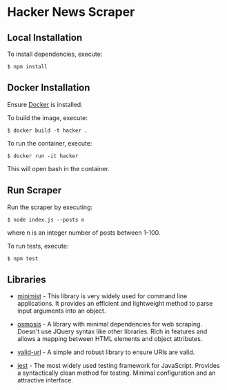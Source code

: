 # Hacker News Scraper

## Local Installation

To install dependencies, execute:

```
$ npm install
```

## Docker Installation

Ensure [Docker](https://docs.docker.com/engine/installation/) is installed.

To build the image, execute:

```
$ docker build -t hacker .
```

To run the container, execute:

```
$ docker run -it hacker
```

This will open bash in the container. 

## Run Scraper

Run the scraper by executing:

```
$ node index.js --posts n
```

where n is an integer number of posts between 1-100.

To run tests, execute:

```
$ npm test
```

## Libraries

* [minimist](https://github.com/substack/minimist) -
This library is very widely used for command line applications. It provides an efficient and lightweight method to parse input arguments into an object.

* [osmosis](https://github.com/rchipka/node-osmosis) -
A library with minimal dependencies for web scraping. Doesn't use JQuery syntax like other libraries. Rich in features and allows a mapping between HTML elements and object attributes.

* [valid-url](https://www.npmjs.com/package/valid-url) -
A simple and robust library to ensure URIs are valid.

* [jest](https://jestjs.io/) -
The most widely used testing framework for JavaScript. Provides a syntactically clean method for testing. Minimal configuration and an attractive interface.